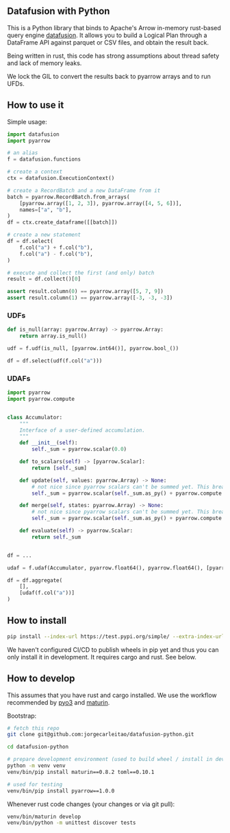 ## Datafusion with Python

This is a Python library that binds to Apache's Arrow in-memory rust-based query engine [datafusion](https://github.com/apache/arrow/tree/master/rust/datafusion).
It allows you to build a Logical Plan through a DataFrame API against parquet or CSV files, and obtain the result back.

Being written in rust, this code has strong assumptions about thread safety and lack of memory leaks.

We lock the GIL to convert the results back to pyarrow arrays and to run UFDs.

## How to use it

Simple usage:

```python
import datafusion
import pyarrow

# an alias
f = datafusion.functions

# create a context
ctx = datafusion.ExecutionContext()

# create a RecordBatch and a new DataFrame from it
batch = pyarrow.RecordBatch.from_arrays(
    [pyarrow.array([1, 2, 3]), pyarrow.array([4, 5, 6])],
    names=["a", "b"],
)
df = ctx.create_dataframe([[batch]])

# create a new statement
df = df.select(
    f.col("a") + f.col("b"),
    f.col("a") - f.col("b"),
)

# execute and collect the first (and only) batch
result = df.collect()[0]

assert result.column(0) == pyarrow.array([5, 7, 9])
assert result.column(1) == pyarrow.array([-3, -3, -3])
```

### UDFs

```python
def is_null(array: pyarrow.Array) -> pyarrow.Array:
    return array.is_null()

udf = f.udf(is_null, [pyarrow.int64()], pyarrow.bool_())

df = df.select(udf(f.col("a")))
```

### UDAFs

```python
import pyarrow
import pyarrow.compute


class Accumulator:
    """
    Interface of a user-defined accumulation.
    """
    def __init__(self):
        self._sum = pyarrow.scalar(0.0)

    def to_scalars(self) -> [pyarrow.Scalar]:
        return [self._sum]

    def update(self, values: pyarrow.Array) -> None:
        # not nice since pyarrow scalars can't be summed yet. This breaks on `None`
        self._sum = pyarrow.scalar(self._sum.as_py() + pyarrow.compute.sum(values).as_py())

    def merge(self, states: pyarrow.Array) -> None:
        # not nice since pyarrow scalars can't be summed yet. This breaks on `None`
        self._sum = pyarrow.scalar(self._sum.as_py() + pyarrow.compute.sum(states).as_py())

    def evaluate(self) -> pyarrow.Scalar:
        return self._sum


df = ...

udaf = f.udaf(Accumulator, pyarrow.float64(), pyarrow.float64(), [pyarrow.float64()])

df = df.aggregate(
    [],
    [udaf(f.col("a"))]
)
```

## How to install

```bash
pip install --index-url https://test.pypi.org/simple/ --extra-index-url https://pypi.org/simple datafusion
```

We haven't configured CI/CD to publish wheels in pip yet and thus you can only install it in development.
It requires cargo and rust. See below.

## How to develop

This assumes that you have rust and cargo installed. We use the workflow recommended by [pyo3](https://github.com/PyO3/pyo3) and [maturin](https://github.com/PyO3/maturin).

Bootstrap:

```bash
# fetch this repo
git clone git@github.com:jorgecarleitao/datafusion-python.git

cd datafusion-python

# prepare development environment (used to build wheel / install in development)
python -m venv venv
venv/bin/pip install maturin==0.8.2 toml==0.10.1

# used for testing
venv/bin/pip install pyarrow==1.0.0
```

Whenever rust code changes (your changes or via git pull):

```bash
venv/bin/maturin develop
venv/bin/python -m unittest discover tests
```
